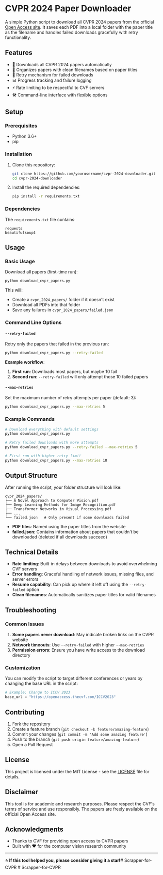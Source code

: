 # CVPR 2024 Paper Downloader

A simple Python script to download all CVPR 2024 papers from the official [Open Access site](https://openaccess.thecvf.com/CVPR2024?day=2024-06-19). It saves each PDF into a local folder with the paper title as the filename and handles failed downloads gracefully with retry functionality.

## Features

- 📄 Downloads all CVPR 2024 papers automatically
- 📁 Organizes papers with clean filenames based on paper titles
- 🔄 Retry mechanism for failed downloads
- 📊 Progress tracking and failure logging
- ⚡ Rate limiting to be respectful to CVF servers
- 🛠️ Command-line interface with flexible options

## Setup

### Prerequisites

- Python 3.6+
- pip

### Installation

1. Clone this repository:
   ```bash
   git clone https://github.com/yourusername/cvpr-2024-downloader.git
   cd cvpr-2024-downloader
   ```

2. Install the required dependencies:
   ```bash
   pip install -r requirements.txt
   ```

### Dependencies

The `requirements.txt` file contains:
```
requests
beautifulsoup4
```

## Usage

### Basic Usage

Download all papers (first-time run):
```bash
python download_cvpr_papers.py
```

This will:
- Create a `cvpr_2024_papers/` folder if it doesn't exist
- Download all PDFs into that folder
- Save any failures in `cvpr_2024_papers/failed.json`

### Command Line Options

#### `--retry-failed`
Retry only the papers that failed in the previous run:
```bash
python download_cvpr_papers.py --retry-failed
```

**Example workflow:**
1. **First run**: Downloads most papers, but maybe 10 fail
2. **Second run**: `--retry-failed` will only attempt those 10 failed papers

#### `--max-retries`
Set the maximum number of retry attempts per paper (default: 3):
```bash
python download_cvpr_papers.py --max-retries 5
```

### Example Commands

```bash
# Download everything with default settings
python download_cvpr_papers.py

# Retry failed downloads with more attempts
python download_cvpr_papers.py --retry-failed --max-retries 5

# First run with higher retry limit
python download_cvpr_papers.py --max-retries 10
```

## Output Structure

After running the script, your folder structure will look like:

```
cvpr_2024_papers/
├── A Novel Approach to Computer Vision.pdf
├── Deep Learning Methods for Image Recognition.pdf
├── Transformer Networks in Visual Processing.pdf
├── ...
└── failed.json   # Only present if some downloads failed
```

- **PDF files**: Named using the paper titles from the website
- **failed.json**: Contains information about papers that couldn't be downloaded (deleted if all downloads succeed)

## Technical Details

- **Rate limiting**: Built-in delays between downloads to avoid overwhelming CVF servers
- **Error handling**: Graceful handling of network issues, missing files, and server errors
- **Resume capability**: Can pick up where it left off using the `--retry-failed` option
- **Clean filenames**: Automatically sanitizes paper titles for valid filenames

## Troubleshooting

### Common Issues

1. **Some papers never download**: May indicate broken links on the CVPR website
2. **Network timeouts**: Use `--retry-failed` with higher `--max-retries`
3. **Permission errors**: Ensure you have write access to the download directory

### Customization

You can modify the script to target different conferences or years by changing the base URL in the script:

```python
# Example: Change to ICCV 2023
base_url = "https://openaccess.thecvf.com/ICCV2023"
```

## Contributing

1. Fork the repository
2. Create a feature branch (`git checkout -b feature/amazing-feature`)
3. Commit your changes (`git commit -m 'Add some amazing feature'`)
4. Push to the branch (`git push origin feature/amazing-feature`)
5. Open a Pull Request

## License

This project is licensed under the MIT License - see the [LICENSE](LICENSE) file for details.

## Disclaimer

This tool is for academic and research purposes. Please respect the CVF's terms of service and use responsibly. The papers are freely available on the official Open Access site.

## Acknowledgments

- Thanks to CVF for providing open access to CVPR papers
- Built with ❤️ for the computer vision research community

---

**⭐ If this tool helped you, please consider giving it a star!**#   S c r a p p e r - f o r - C V P R  
 #   S c r a p p e r - f o r - C V P R  
 
